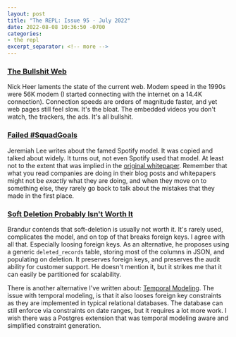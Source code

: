 ```yaml
---
layout: post
title: "The REPL: Issue 95 - July 2022"
date: 2022-08-08 10:36:50 -0700
categories:
- the repl
excerpt_separator: <!-- more -->
---
```


### [The Bullshit Web][1]

Nick Heer laments the state of the current web. Modem speed in the 1990s were 56K modem (I started connecting with the internet on a 14.4K connection). Connection speeds are orders of magnitude faster, and yet web pages still feel slow. It's the bloat. The embedded videos you don't watch, the trackers, the ads. It's all bullshit.

### [Failed #SquadGoals][2]

Jeremiah Lee writes about the famed Spotify model. It was copied and talked about widely. It turns out, not even Spotify used that model. At least not to the extent that was implied in the [original whitepaper](https://blog.crisp.se/wp-content/uploads/2012/11/SpotifyScaling.pdf). Remember that what you read companies are doing in their blog posts and whitepapers might not be _exactly_ what they are doing, and when they move on to something else, they rarely go back to talk about the mistakes that they made in the first place.

### [Soft Deletion Probably Isn't Worth It][3]

Brandur contends that soft-deletion is usually not worth it. It's rarely used, complicates the model, and on top of that breaks foreign keys. I agree with all that. Especially loosing foreign keys. As an alternative, he proposes using a generic `deleted_records` table, storing most of the columns in JSON, and populating on deletion. It preserves foreign keys, and preserves the audit ability for customer support. He doesn't mention it, but it strikes me that it can easily be partitioned for scalability.

There is another alternative I've written about: [Temporal Modeling](/categories/bi-temporal-data/). The issue with temporal modeling, is that it also looses foreign key constraints as they are implemented in typical relational databases. The database can still enforce via constraints on date ranges, but it requires a lot more work. I wish there was a Postgres extension that was temporal modeling aware and simplified constraint generation.


[1]: https://pxlnv.com/blog/bullshit-web/
[2]: https://www.jeremiahlee.com/posts/failed-squad-goals/
[3]: https://brandur.org/soft-deletion
